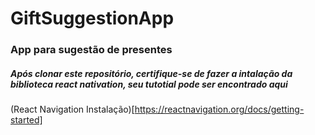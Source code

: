 # GiftSuggestionApp

### App para sugestão de presentes

##### Após clonar este repositório, certifique-se de fazer a intalação da biblioteca react nativation, seu tutotial pode ser encontrado aqui
(React Navigation Instalação)[https://reactnavigation.org/docs/getting-started]
